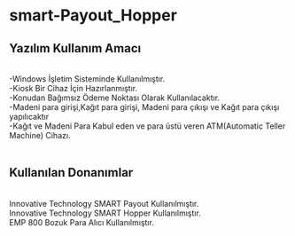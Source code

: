 # smart-Payout_Hopper

<h2>Yazılım Kullanım Amacı</h2>
<br>
-Windows İşletim Sisteminde Kullanılmıştır.<br>
-Kiosk Bir Cihaz İçin Hazırlanmıştır.<br>
-Konudan Bağımsız Ödeme Noktası Olarak Kullanılacaktır.<br>
-Madeni para girişi,Kağıt para girişi, Madeni para çıkışı ve Kağıt para çıkışı yapılıcaktır<br>
-Kağıt ve Madeni Para Kabul eden ve para üstü veren ATM(Automatic Teller Machine) Cihazı.<br><br>

<h2>Kullanılan Donanımlar</h2><br>
Innovative Technology SMART Payout Kullanılmıştır.<br>
Innovative Technology SMART Hopper Kullanılmıştır.<br>
EMP 800 Bozuk Para Alıcı Kullanılmıştır.<br>
